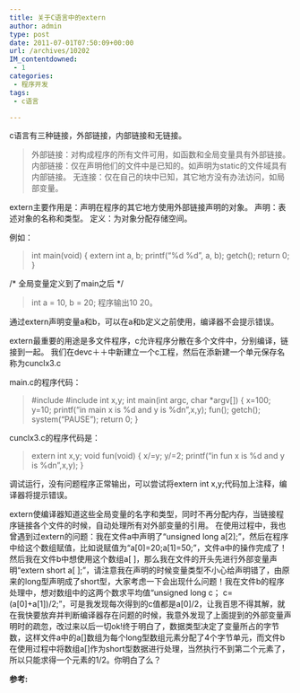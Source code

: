 ```yaml
---
title: 关于C语言中的extern
author: admin
type: post
date: 2011-07-01T07:50:09+00:00
url: /archives/10202
IM_contentdowned:
 - 1
categories:
 - 程序开发
tags:
 - c语言

---
```

c语言有三种链接，外部链接，内部链接和无链接。

> 外部链接：对构成程序的所有文件可用，如函数和全局变量具有外部链接。
> 内部链接：仅在声明他们的文件中是已知的。如声明为static的文件域具有内部链接。
> 无连接：仅在自己的块中已知，其它地方没有办法访问，如局部变量。

extern主要作用是：声明在程序的其它地方使用外部链接声明的对象。
声明：表述对象的名称和类型。
定义：为对象分配存储空间。

例如：

> int main(void)
> {
> extern int a, b;
> printf(“%d %d”, a, b);
> getch();
> return 0;
> }

/\* 全局变量定义到了main之后 \*/

> int a = 10, b = 20;
> 程序输出10 20。

通过extern声明变量a和b，可以在a和b定义之前使用，编译器不会提示错误。


extern最重要的用途是多文件程序，c允许程序分散在多个文件中，分别编译，链接到一起。
我们在devc＋＋中新建立一个c工程，然后在添新建一个单元保存名称为cunclx3.c

main.c的程序代码：

> #include
> #include
> int x,y;
> int main(int argc, char *argv[])
> {
> x=100;
> y=10;
> printf(“in main x is %d and y is %dn”,x,y);
> fun();
> getch();
> system(“PAUSE”);
> return 0;
> }

cunclx3.c的程序代码是：

> extern int x,y;
> void fun(void)
> {
> x/=y;
> y/=2;
> printf(“in fun x is %d and y is %dn”,x,y);
> }

调试运行，没有问题程序正常输出，可以尝试将extern int x,y;代码加上注释，编译器将提示错误。

extern使编译器知道这些全局变量的名字和类型，同时不再分配内存，当链接程序链接各个文件的时候，自动处理所有对外部变量的引用。
在使用过程中，我也曾遇到过extern的问题：我在文件a中声明了“unsigned long a[2];”，然后在程序中给这个数组赋值，比如说赋值为“a[0]=20;a[1]=50;”，文件a中的操作完成了！然后我在文件b中想使用这个数组a[ ]，那么我在文件的开头先进行外部变量声明“extern short a[ ];”，请注意我在声明的时候变量类型不小心给声明错了，由原来的long型声明成了short型，大家考虑一下会出现什么问题！我在文件b的程序处理中，想对数组中的这两个数求平均值“unsigned long c； c=(a[0]+a[1])/2;”，可是我发现每次得到的c值都是a[0]/2，让我百思不得其解，就在我快要放弃并判断编译器存在问题的时候，我意外发现了上面提到的外部变量声明时的疏忽，改过来以后一切ok!终于明白了，数据类型决定了变量所占的字节数，这样文件a中的a[]数组为每个long型数组元素分配了4个字节单元，而文件b在使用过程中将数组a[]作为short型数据进行处理，当然执行不到第二个元素了，所以只能求得一个元素的1/2。你明白了么？

**参考:**